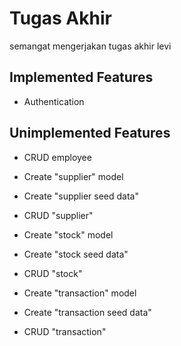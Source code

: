 # Tugas Akhir

semangat mengerjakan tugas akhir levi

## Implemented Features

- Authentication

## Unimplemented Features

- CRUD employee

- Create "supplier" model
- Create "supplier seed data"
- CRUD "supplier"

- Create "stock" model
- Create "stock seed data"
- CRUD "stock"

- Create "transaction" model
- Create "transaction seed data"
- CRUD "transaction"
